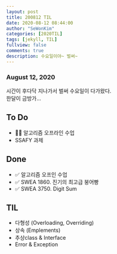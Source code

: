 ```yaml
---
layout: post
title: 200812 TIL
date: 2020-08-12 08:44:00
author: "SeWonKim"
categories: [2020TIL]
tags: [jekyll, TIL]
fullview: false
comments: true
description: 수요일이야~ 벌써~
---
```


### August 12, 2020

시간이 후다닥 지나가서 벌써 수요일이 다가왔다.  
한달이 금방가...

## To Do

- 👨‍💻 알고리즘 오프라인 수업
- SSAFY 과제

## Done

- ✅ 알고리즘 오프인 수업
- ✅ SWEA 1860. 진기의 최고급 붕어빵
- ✅ SWEA 3750. Digit Sum

## TIL

- 다형성 (Overloading, Overriding)
- 상속 (Emplements)
- 추상class & Interface
- Error & Exception
